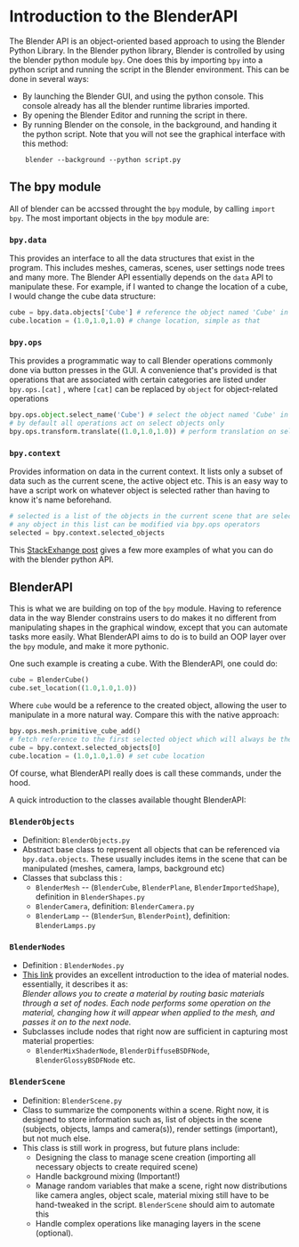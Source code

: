 # Introduction to the BlenderAPI

The Blender API is an object-oriented based approach to using the Blender Python Library. In the Blender python library,
Blender is controlled by using the blender python module `bpy`. One does this by importing `bpy` into a python script and
running the script in the Blender environment. This can be done in several ways:
* By launching the Blender GUI, and using the python console. This console already has all the blender runtime libraries
 imported.
* By opening the Blender Editor and running the script in there.
* By running Blender on the console, in the background, and handing it the python script. Note that you will not see the 
graphical interface with this method:
```
    blender --background --python script.py
```

## The bpy module

All of blender can be accssed throught the `bpy` module, by calling `import bpy`.
The most important objects in the `bpy` module are:

### `bpy.data` 
This provides an interface to all the data structures that exist in the program. This includes meshes,
cameras, scenes, user settings node trees and many more. The Blender API essentially depends on the `data` API to
manipulate these. For example, if I wanted to change the location of a cube, I would change the cube data structure:

```python
cube = bpy.data.objects['Cube'] # reference the object named 'Cube' in the program
cube.location = (1.0,1.0,1.0) # change location, simple as that
```

### `bpy.ops` 
This provides a programmatic way to call Blender operations commonly done via button presses in the GUI. 
 A convenience that's provided is that operations that are associated with certain categories are listed under `bpy.ops.[cat]` 
 , where `[cat]` can be replaced by `object` for object-related operations
```python
bpy.ops.object.select_name('Cube') # select the object named 'Cube' in the program
# by default all operations act on select objects only
bpy.ops.transform.translate((1.0,1.0,1.0)) # perform translation on selected object
```

### `bpy.context` 
Provides information on data in the current context. It lists only a subset of data such as the 
current scene, the active object etc. This is an easy way to have a script work on whatever object is selected rather 
than having to know it's name beforehand.
```python
# selected is a list of the objects in the current scene that are selected
# any object in this list can be modified via bpy.ops operators
selected = bpy.context.selected_objects
```

This [StackExhange post](https://blender.stackexchange.com/questions/9353/what-is-the-difference-between-items-listed-in-bpy-ops-bpy-data-and-bpy-context)
gives a few more examples of what you can do with the blender python API.


## BlenderAPI

This is what we are building on top of the `bpy` module. Having to reference data in the way Blender constrains users to
do makes it no different from manipulating shapes in the graphical window, except that you can automate tasks more easily.
What BlenderAPI aims to do is to build an OOP layer over the `bpy` module, and make it more pythonic.

One such example is creating a cube. With the BlenderAPI, one could do:
```python
cube = BlenderCube()
cube.set_location((1.0,1.0,1.0))
```

Where `cube` would be a reference to the created object, allowing the user to manipulate in a more natural way.
Compare this with the native approach:
```python
bpy.ops.mesh.primitive_cube_add()
# fetch reference to the first selected object which will always be the created object
cube = bpy.context.selected_objects[0] 
cube.location = (1.0,1.0,1.0) # set cube location
```

Of course, what BlenderAPI really does is call these commands, under the hood.

A quick introduction to the classes available thought BlenderAPI:
### `BlenderObjects`
- Definition:  `BlenderObjects.py`
- Abstract base class to represent all objects that can be referenced via `bpy.data.objects`. These usually includes 
  items in the scene that can be manipulated (meshes, camera, lamps, background etc)
- Classes that subclass this : 
    - `BlenderMesh` -- (`BlenderCube`,  `BlenderPlane`, `BlenderImportedShape`), definition in  `BlenderShapes.py`
    - `BlenderCamera`, definition: `BlenderCamera.py`
    - `BlenderLamp` -- (`BlenderSun`, `BlenderPoint`), definition: `BlenderLamps.py`

### `BlenderNodes`
- Definition : `BlenderNodes.py`
- [This link](https://docs.blender.org/manual/en/dev/render/blender_render/materials/nodes/introduction.html) provides
  an excellent introduction to the idea of material nodes. essentially, it describes it as:      
  _Blender allows you to create a material by routing basic materials through a set of nodes. Each node performs some 
  operation on the material, changing how it will appear when applied to the mesh, and passes it on to the next node._
- Subclasses include nodes that right now are sufficient in capturing most material properties:
    - `BlenderMixShaderNode`, `BlenderDiffuseBSDFNode`, `BlenderGlossyBSDFNode` etc.
  
     
### `BlenderScene`
- Definition: `BlenderScene.py`
- Class to summarize the components within a scene. Right now, it is designed to store information such as, list of
objects in the scene (subjects, objects, lamps and camera(s)), render settings (important), but not much else. 
- This class is still work in progress, but future plans include:
    - Designing the class to manage scene creation (importing all necessary objects to create required scene)
    - Handle background mixing (Important!)
    - Manage random variables that make a scene, right now distributions like camera angles, object scale, material 
    mixing still have to be hand-tweaked in the script. `BlenderScene` should aim to automate this
    - Handle complex operations like managing layers in the scene (optional).
